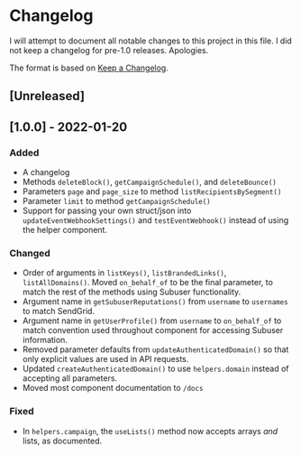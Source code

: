 # Changelog

I will attempt to document all notable changes to this project in this file. I did not keep a changelog for pre-1.0 releases. Apologies.

The format is based on [Keep a Changelog](https://keepachangelog.com/en/1.0.0/).

## [Unreleased]

## [1.0.0] - 2022-01-20

### Added

- A changelog
- Methods `deleteBlock()`, `getCampaignSchedule()`, and `deleteBounce()`
- Parameters `page` and `page_size` to method `listRecipientsBySegment()`
- Parameter `limit` to method `getCampaignSchedule()`
- Support for passing your own struct/json into `updateEventWebhookSettings()` and `testEventWebhook()` instead of using the helper component.

### Changed

- Order of arguments in `listKeys()`, `listBrandedLinks()`, `listAllDomains()`. Moved `on_behalf_of` to be the final parameter, to match the rest of the methods using Subuser functionality.
- Argument name in `getSubuserReputations()` from `username` to `usernames` to match SendGrid.
- Argument name in `getUserProfile()` from `username` to `on_behalf_of` to match convention used throughout component for accessing Subuser information.
- Removed parameter defaults from `updateAuthenticatedDomain()` so that only explicit values are used in API requests.
- Updated `createAuthenticatedDomain()` to use `helpers.domain` instead of accepting all parameters.
- Moved most component documentation to `/docs`

### Fixed

- In `helpers.campaign`, the `useLists()` method now accepts arrays *and* lists, as documented.
